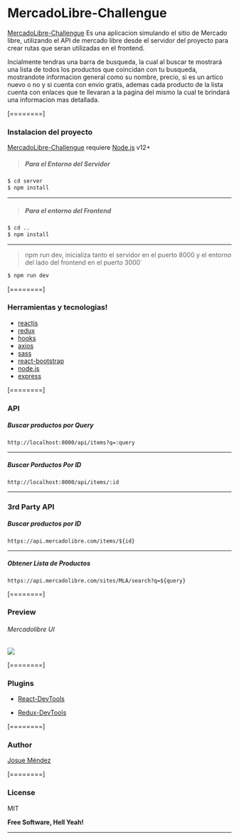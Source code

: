 # MercadoLibre-Challengue 

 [MercadoLibre-Challengue] Es una aplicacion simulando el sitio de Mercado libre, utilizando el API de mercado libre desde el servidor del proyecto para crear rutas que seran utilizadas en el frontend. 
 
Incialmente tendras una barra de busqueda, la cual al buscar te mostrará una lista de todos los productos que coincidan con tu busqueda, mostrandote informacion general como su nombre, precio, si es un artico nuevo o no y si cuenta con envio gratis, ademas cada producto de la lista cuenta con enlaces que te llevaran a la pagina del mismo la cual te brindará una informacion mas detallada.

[========]

### Instalacion del proyecto

[MercadoLibre-Challengue] requiere [Node.js] v12+

>##### Para el Entorno del Servidor

```sh
$ cd server
$ npm install 

```

---

>##### Para el entorno del Frontend

```sh
$ cd ..
$ npm install 
```
---


> npm run dev, inicializa tanto el servidor en el puerto 8000 y el entorno del lado del frontend  en el puerto 3000`

```sh
$ npm run dev  
```

[========]


### Herramientas y tecnologias!

  - [reactjs]
  - [redux]
  - [hooks]
  - [axios]
  - [sass]
  - [react-bootstrap]
  - [node.js] 
  - [express]
  
  
[========]

### API

##### Buscar productos por Query

`
http://localhost:8000/api/items?q=:query
`

---
##### Buscar Porductos Por ID
`
http://localhost:8000/api/items/:id
`

---


### 3rd Party API 
##### Buscar productos por ID
`
https://api.mercadolibre.com/items/${id}
`

---

##### Obtener Lista de Productos
`
https://api.mercadolibre.com/sites/MLA/search?q=${query}
`

[========]

### Preview
###### Mercadolibre UI

![](https://imgur.com/PwDDzId.jpg)


[========]


### Plugins
- [React-DevTools]

- [Redux-DevTools]


[========]


### Author
[Josue Méndez]

[========]

### License


MIT

**Free Software, Hell Yeah!**

---



   [Josue Méndez]: <https://github.com/Josuejoelmm>
   [MercadoLibre-Challengue]: <https://github.com/Josuejoelmm/mercado-libre>
   [node.js]: <http://nodejs.org>
   [express]: <http://expressjs.com>
   [reactjs]: <https://reactjs.org/>
   [hooks]: <https://reactjs.org/docs/hooks-intro.html/>
   [redux]: <https://redux.js.org/>
   [axios]: <https://github.com/axios/axios/>
   [sass]: <https://sass-lang.com/>
   [react-bootstrap]: <https://react-bootstrap.github.io/>
   [React-DevTools]: <https://chrome.google.com/webstore/detail/react-developer-tools/fmkadmapgofadopljbjfkapdkoienihi?hl=en/>
   [Redux-DevTools]: <https://chrome.google.com/webstore/detail/redux-devtools/lmhkpmbekcpmknklioeibfkpmmfibljd?hl=en/>
